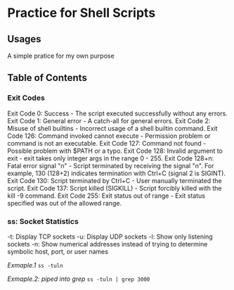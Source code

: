 # Practice for Shell Scripts

## Usages

A simple pratice for my own purpose

## Table of Contents

### Exit Codes

Exit Code 0: Success - The script executed successfully without any errors.
Exit Code 1: General error - A catch-all for general errors.
Exit Code 2: Misuse of shell builtins - Incorrect usage of a shell builtin command.
Exit Code 126: Command invoked cannot execute - Permission problem or command is not an executable.
Exit Code 127: Command not found - Possible problem with $PATH or a typo.
Exit Code 128: Invalid argument to exit - exit takes only integer args in the range 0 - 255.
Exit Code 128+n: Fatal error signal "n" - Script terminated by receiving the signal "n". For example, 130 (128+2) indicates termination with Ctrl+C (signal 2 is SIGINT).
Exit Code 130: Script terminated by Ctrl+C - User manually terminated the script.
Exit Code 137: Script killed (SIGKILL) - Script forcibly killed with the kill -9 command.
Exit Code 255: Exit status out of range - Exit status specified was out of the allowed range.

###  ss: Socket Statistics

-t: Display TCP sockets
-u: Display UDP sockets
-l: Show only listening sockets
-n: Show numerical addresses instead of trying to determine symbolic host, port, or user names

*Exmaple.1*
`ss -tuln`

*Exmaple.2: piped into grep*
`ss -tuln | grep 3000`
